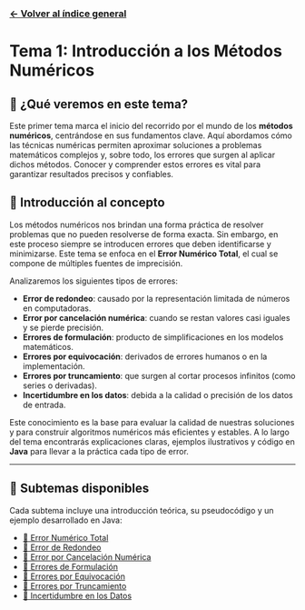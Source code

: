 ### [← Volver al índice general](https://github.com/Juan200519287393u83/Metodos_Numericos/tree/main)

# Tema 1: Introducción a los Métodos Numéricos

## 🧭 ¿Qué veremos en este tema?

Este primer tema marca el inicio del recorrido por el mundo de los **métodos numéricos**, centrándose en sus fundamentos clave. Aquí abordamos cómo las técnicas numéricas permiten aproximar soluciones a problemas matemáticos complejos y, sobre todo, los errores que surgen al aplicar dichos métodos. Conocer y comprender estos errores es vital para garantizar resultados precisos y confiables.

## 🧩 Introducción al concepto

Los métodos numéricos nos brindan una forma práctica de resolver problemas que no pueden resolverse de forma exacta. Sin embargo, en este proceso siempre se introducen errores que deben identificarse y minimizarse. Este tema se enfoca en el **Error Numérico Total**, el cual se compone de múltiples fuentes de imprecisión.

Analizaremos los siguientes tipos de errores:

- **Error de redondeo**: causado por la representación limitada de números en computadoras.
- **Error por cancelación numérica**: cuando se restan valores casi iguales y se pierde precisión.
- **Errores de formulación**: producto de simplificaciones en los modelos matemáticos.
- **Errores por equivocación**: derivados de errores humanos o en la implementación.
- **Errores por truncamiento**: que surgen al cortar procesos infinitos (como series o derivadas).
- **Incertidumbre en los datos**: debida a la calidad o precisión de los datos de entrada.

Este conocimiento es la base para evaluar la calidad de nuestras soluciones y para construir algoritmos numéricos más eficientes y estables. A lo largo del tema encontrarás explicaciones claras, ejemplos ilustrativos y código en **Java** para llevar a la práctica cada tipo de error.

---

## 🧾 Subtemas disponibles

Cada subtema incluye una introducción teórica, su pseudocódigo y un ejemplo desarrollado en Java:

- [🔹 Error Numérico Total](https://github.com/Juan200519287393u83/Metodos_Numericos/blob/main/T1%20-%20Introducción%20a%20los%20métodos%20numéricos/Error%20Numérico%20Total.md)
- [🔹 Error de Redondeo](https://github.com/Juan200519287393u83/Metodos_Numericos/blob/main/T1%20-%20Introducción%20a%20los%20métodos%20numéricos/Error%20de%20Redondeo.md)
- [🔹 Error por Cancelación Numérica](https://github.com/Juan200519287393u83/Metodos_Numericos/blob/main/T1%20-%20Introducción%20a%20los%20métodos%20numéricos/Error%20por%20Cancelación%20Numérica.md)
- [🔹 Errores de Formulación](https://github.com/Juan200519287393u83/Metodos_Numericos/blob/main/T1%20-%20Introducción%20a%20los%20métodos%20numéricos/Errores%20de%20Formulación.md)
- [🔹 Errores por Equivocación](https://github.com/Juan200519287393u83/Metodos_Numericos/blob/main/T1%20-%20Introducción%20a%20los%20métodos%20numéricos/Errores%20por%20Equivocación.md)
- [🔹 Errores por Truncamiento](https://github.com/Juan200519287393u83/Metodos_Numericos/blob/main/T1%20-%20Introducción%20a%20los%20métodos%20numéricos/Errores%20por%20Truncamiento.md)
- [🔹 Incertidumbre en los Datos](https://github.com/Juan200519287393u83/Metodos_Numericos/blob/main/T1%20-%20Introducción%20a%20los%20métodos%20numéricos/Incertidumbre%20en%20los%20Datos.md)
